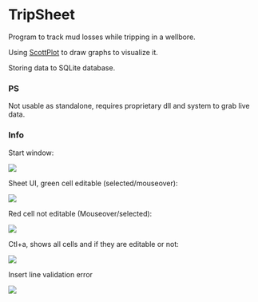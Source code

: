 # TripSheet

<p>Program to track mud losses while tripping in a wellbore.</p>
<p>Using <a href="https://scottplot.net/">ScottPlot</a> to draw graphs to visualize it.</p>
<p>Storing data to SQLite database.</p>
<h3>PS</h3>
<p>Not usable as standalone, requires proprietary dll and system to grab live data.</p>

<h3>Info</h3>
<p>Start window:</p>
<img src="https://user-images.githubusercontent.com/73751609/174501015-c088119a-293c-4157-9567-61ef00c92eb6.png">

<p>Sheet UI, green cell editable (selected/mouseover):</p>
<img src="https://user-images.githubusercontent.com/73751609/174501042-bddc9a04-44a7-4a26-abdf-512aca8cf823.png">

<p>Red cell not editable (Mouseover/selected):</p>
<img src="https://user-images.githubusercontent.com/73751609/174133259-0522bf1c-1d3d-44df-8137-2b4cc73a4344.png">

<p>Ctl+a, shows all cells and if they are editable or not:</p>
<img src="https://user-images.githubusercontent.com/73751609/174132726-f17ef09d-e0c1-48fe-8447-ce549a99513f.png">

<p>Insert line validation error</p>
<img src="https://user-images.githubusercontent.com/73751609/177060185-62869d30-3bb8-4c35-9787-12af9a3705f9.png">
